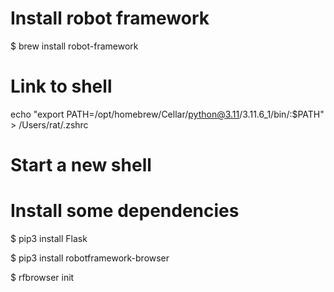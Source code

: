 # Install robot framework
$ brew install robot-framework

# Link to shell 
echo "export PATH=/opt/homebrew/Cellar/python@3.11/3.11.6_1/bin/:$PATH" > /Users/rat/.zshrc

# Start a new shell

# Install some dependencies
$ pip3 install Flask

$ pip3 install robotframework-browser

$ rfbrowser init
